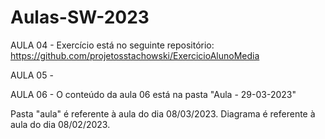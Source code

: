 # Aulas-SW-2023

AULA 04 - Exercício está no seguinte repositório:
https://github.com/projetosstachowski/ExercicioAlunoMedia

AULA 05 -

AULA 06 - O conteúdo da aula 06 está na pasta "Aula - 29-03-2023"


Pasta "aula" é referente à aula do dia 08/03/2023.
Diagrama é referente à aula do dia 08/02/2023.
